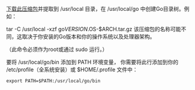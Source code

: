 [下载此压缩包](http://golang.org/dl)并提取到 /usr/local 目录，在 /usr/local/go 中创建Go目录树。例如：

tar -C /usr/local -xzf go$VERSION.$OS-$ARCH.tar.gz
该压缩包的名称可能不同，这取决于你安装的Go版本和你的操作系统以及处理器架构。

（此命令必须作为root或通过 sudo 运行。）

要将 /usr/local/go/bin 添加到 PATH 环境变量， 你需要将此行添加到你的 /etc/profile（全系统安装）或 $HOME/.profile 文件中：
```
export PATH=$PATH:/usr/local/go/bin
```
